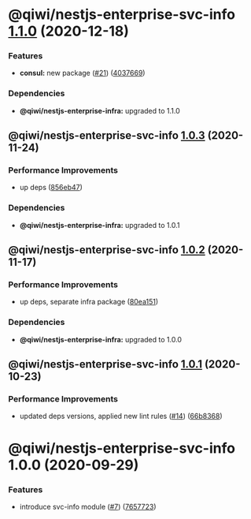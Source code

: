 # @qiwi/nestjs-enterprise-svc-info [1.1.0](https://github.com/qiwi/nestjs-enterprise/compare/@qiwi/nestjs-enterprise-svc-info@1.0.3...@qiwi/nestjs-enterprise-svc-info@1.1.0) (2020-12-18)


### Features

* **consul:** new package ([#21](https://github.com/qiwi/nestjs-enterprise/issues/21)) ([4037669](https://github.com/qiwi/nestjs-enterprise/commit/40376697a61ff39a9db08bc10b9f242c2b4fe7bf))





### Dependencies

* **@qiwi/nestjs-enterprise-infra:** upgraded to 1.1.0

## @qiwi/nestjs-enterprise-svc-info [1.0.3](https://github.com/qiwi/nestjs-enterprise/compare/@qiwi/nestjs-enterprise-svc-info@1.0.2...@qiwi/nestjs-enterprise-svc-info@1.0.3) (2020-11-24)


### Performance Improvements

* up deps ([856eb47](https://github.com/qiwi/nestjs-enterprise/commit/856eb47915d387d594d1605462f53fa22149990b))





### Dependencies

* **@qiwi/nestjs-enterprise-infra:** upgraded to 1.0.1

## @qiwi/nestjs-enterprise-svc-info [1.0.2](https://github.com/qiwi/nestjs-enterprise/compare/@qiwi/nestjs-enterprise-svc-info@1.0.1...@qiwi/nestjs-enterprise-svc-info@1.0.2) (2020-11-17)


### Performance Improvements

* up deps, separate infra package ([80ea151](https://github.com/qiwi/nestjs-enterprise/commit/80ea151c96d65e761b2506a0c046a550e616196b))





### Dependencies

* **@qiwi/nestjs-enterprise-infra:** upgraded to 1.0.0

## @qiwi/nestjs-enterprise-svc-info [1.0.1](https://github.com/qiwi/nestjs-enterprise/compare/@qiwi/nestjs-enterprise-svc-info@1.0.0...@qiwi/nestjs-enterprise-svc-info@1.0.1) (2020-10-23)


### Performance Improvements

* updated deps versions, applied new lint rules ([#14](https://github.com/qiwi/nestjs-enterprise/issues/14)) ([66b8368](https://github.com/qiwi/nestjs-enterprise/commit/66b83683a8da0949ff5507037e8d8955b852c151))

# @qiwi/nestjs-enterprise-svc-info 1.0.0 (2020-09-29)


### Features

* introduce svc-info module ([#7](https://github.com/qiwi/nestjs-enterprise/issues/7)) ([7657723](https://github.com/qiwi/nestjs-enterprise/commit/76577239be5a569258e157b6f52bcff76a8f35d7))
